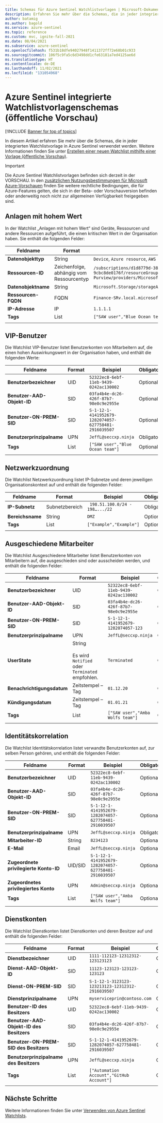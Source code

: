 ```yaml
---
title: Schemas für Azure Sentinel Watchlistvorlagen | Microsoft-Dokumentation
description: Erfahren Sie mehr über die Schemas, die in jeder integrierten Watchlistvorlage in Azure Sentinel verwendet werden.
author: batamig
ms.author: bagold
ms.service: azure-sentinel
ms.topic: reference
ms.custom: mvc, ignite-fall-2021
ms.date: 08/04/2021
ms.subservice: azure-sentinel
ms.openlocfilehash: f531b18dfe94027948f1411372ff72e68b01c933
ms.sourcegitcommit: 106f5c9fa5c6d3498dd1cfe63181a7ed4125ae6d
ms.translationtype: HT
ms.contentlocale: de-DE
ms.lasthandoff: 11/02/2021
ms.locfileid: "131054968"
---
```

# <a name="azure-sentinel-built-in-watchlist-template-schemas-public-preview"></a>Azure Sentinel integrierte Watchlistvorlagenschemas (öffentliche Vorschau)

[!INCLUDE [Banner for top of topics](./includes/banner.md)]

In diesem Artikel erfahren Sie mehr über die Schemas, die in jeder integrierten Watchlistvorlage in Azure Sentinel verwendet werden. Weitere Informationen finden Sie unter [Erstellen einer neuen Watchlist mithilfe einer Vorlage (öffentliche Vorschau)](watchlists.md#create-a-new-watchlist-using-a-template-public-preview).

> [!IMPORTANT]
> Die Azure Sentinel Watchlistvorlagen befinden sich derzeit in der VORSCHAU. In den [zusätzlichen Nutzungsbestimmungen für Microsoft Azure-Vorschauen](https://azure.microsoft.com/support/legal/preview-supplemental-terms/) finden Sie weitere rechtliche Bedingungen, die für Azure-Features gelten, die sich in der Beta- oder Vorschauversion befinden oder anderweitig noch nicht zur allgemeinen Verfügbarkeit freigegeben sind.
>


## <a name="high-value-assets"></a>Anlagen mit hohem Wert

In der Watchlist „Anlagen mit hohem Wert“ sind Geräte, Ressourcen und andere Ressourcen aufgeführt, die einen kritischen Wert in der Organisation haben. Sie enthält die folgenden Felder:

| Feldname | Format                              | Beispiel                                                                                                                                | Obligatorisch/Optional |
| ---------- | ----------------------------------- | -------------------------------------------------------------------------------------------------------------------------------------- | ------------------ |
| **Datenobjekttyp** | String                              | `Device`, `Azure resource`, `AWS resource`, `URL`, `SPO`, `File share`, `Other`                                                                      | Obligatorisch.          |
| **Ressourcen-ID**   | Zeichenfolge, abhängig vom Ressourcentyp | `/subscriptions/d1d8779d-38d7-4f06-91db-9cbc8de0176f/resourceGroups/SOC-Purview/providers/Microsoft.Storage/storageAccounts/purviewadls` | Obligatorisch.          |
| **Datenobjektname** | String                              | `Microsoft.Storage/storageAccounts/purviewadls`                                                                                          | Optional           |
| **Ressourcen-FQDN** | FQDN                                | `Finance-SRv.local.microsoft.com`                                                                                                        | Obligatorisch.          |
| **IP-Adresse** | IP                                  | `1.1.1.1`                                                                                                                                | Optional           |
| **Tags**       | List                                | `["SAW user","Blue Ocean team"] `                                                                                                        | Optional           |
| | | | |

## <a name="vip-users"></a>VIP-Benutzer

Die Watchlist VIP-Benutzer listet Benutzerkonten von Mitarbeitern auf, die einen hohen Auswirkungswert in der Organisation haben, und enthält die folgenden Werte:

| Feldname          | Format | Beispiel                                             | Obligatorisch/Optional |
| ------------------- | ------ | --------------------------------------------------- | ------------------ |
| **Benutzerbezeichner**     | UID    | `52322ec8-6ebf-11eb-9439-0242ac130002`                | Optional           |
| **Benutzer-AAD-Objekt-ID**  | SID    | `03fa4b4e-dc26-426f-87b7-98e0c9e2955e`                | Optional           |
| **Benutzer-ON-PREM-SID**    | SID    | `S-1-12-1-4141952679-1282074057-627758481-2916039507` | Optional           |
| **Benutzerprinzipalname** | UPN    | `JeffL@seccxp.ninja`                                  | Obligatorisch.          |
| **Tags**                | List   | `["SAW user","Blue Ocean team"]`                      | Optional           |
| | | | |

## <a name="network-mapping"></a>Netzwerkzuordnung

Die Watchlist Netzwerkzuordnung listet IP-Subnetze und deren jeweiligen Organisationskontext auf und enthält die folgenden Felder:

| Feldname | Format       | Beispiel                      | Obligatorisch/Optional |
| ---------- | ------------ | ---------------------------- | ------------------ |
| **IP-Subnetz**  | Subnetzbereich |` 198.51.100.0/24 - 198….../22` | Obligatorisch.          |
| **Bereichsname** | String       | `DMZ`                          | Optional           |
| **Tags**       | List         | `["Example","Example"]`        | Optional           |
| | | | |

## <a name="terminated-employees"></a>Ausgeschiedene Mitarbeiter

Die Watchlist Ausgeschiedene Mitarbeiter listet Benutzerkonten von Mitarbeitern auf, die ausgeschieden sind oder ausscheiden werden, und enthält die folgenden Felder:

| Feldname          | Format                                                                          | Beispiel                              | Obligatorisch/Optional |
| ------------------- | ------------------------------------------------------------------------------- | ------------------------------------ | ------------------ |
| **Benutzerbezeichner**     | UID                                                                             | `52322ec8-6ebf-11eb-9439-0242ac130002` | Optional           |
| **Benutzer-AAD-Objekt-ID**  | SID                                                                             | `03fa4b4e-dc26-426f-87b7-98e0c9e2955e` | Optional           |
| **Benutzer-ON-PREM-SID**    | SID                                                                             | `S-1-12-1-4141952679-1282074057-123`   | Optional           |
| **Benutzerprinzipalname** | UPN                                                                             | `JeffL@seccxp.ninja`                  | Obligatorisch.          |
| **UserState**           | String <br><br>Es wird `Notified` oder `Terminated` empfohlen. | `Terminated`                           | Obligatorisch.          |
| **Benachrichtigungsdatum**  | Zeitstempel – Tag                                                                 | `01.12.20`                             | Optional           |
| **Kündigungsdatum**    | Zeitstempel – Tag                                                                 | `01.01.21`                            | Obligatorisch.          |
| **Tags**                | List                                                                            | `["SAW user","Amba Wolfs team"]`       | Optional           |
| | | | |


## <a name="identity-correlation"></a>Identitätskorrelation

Die Watchlist Identitätskorrelation listet verwandte Benutzerkonten auf, zur selben Person gehören, und enthält die folgenden Felder:

| Feldname                       | Format  | Beispiel                                             | Obligatorisch/Optional |
| -------------------------------- | ------- | --------------------------------------------------- | ------------------ |
| **Benutzerbezeichner**                  | UID     | `52322ec8-6ebf-11eb-9439-0242ac130002`                | Optional           |
| **Benutzer-AAD-Objekt-ID**               | SID     | `03fa4b4e-dc26-426f-87b7-98e0c9e2955e`                | Optional           |
| **Benutzer-ON-PREM-SID**                 | SID     | `S-1-12-1-4141952679-1282074057-627758481-2916039507` | Optional           |
| **Benutzerprinzipalname**              | UPN     | `JeffL@seccxp.ninja`                                  | Obligatorisch.          |
| **Mitarbeiter-ID**                      | String  | `8234123`                                             | Optional           |
| **E-Mail**                            | Email   | `JeffL@seccxp.ninja`                                  | Optional           |
| **Zugeordnete privilegierte Konto-ID** | UID/SID | `S-1-12-1-4141952679-1282074057-627758481-2916039507` | Optional           |
| **Zugeordnetes privilegiertes Konto**    | UPN     | `Admin@seccxp.ninja`                                  | Optional           |
| **Tags**                             | List    | `["SAW user","Amba Wolfs team"]`                      | Optional           |
| | | | |

## <a name="service-accounts"></a>Dienstkonten

Die Watchlist Dienstkonten listet Dienstkonten und deren Besitzer auf und enthält die folgenden Felder:

| Feldname                | Format | Beispiel                                             | Obligatorisch/Optional |
| ------------------------- | ------ | --------------------------------------------------- | ------------------ |
| **Dienstbezeichner**        | UID    | `1111-112123-12312312-123123123`                      | Optional           |
| **Dienst-AAD-Objekt-ID**     | SID    | `11123-123123-123123-123123`                          | Optional           |
| **Dienst-ON-PREM-SID**       | SID    | `S-1-12-1-3123123-123213123-12312312-2916039507`      | Optional           |
| **Dienstprinzipalname**    | UPN    | `myserviceprin@contoso.com`                           | Obligatorisch.          |
| **Benutzer-ID des Besitzers**     | UID    | `52322ec8-6ebf-11eb-9439-0242ac130002`                | Optional           |
| **Benutzer-AAD-Objekt-ID des Besitzers**  | SID    | `03fa4b4e-dc26-426f-87b7-98e0c9e2955e`                | Optional           |
| **Benutzer-ON-PREM-SID des Besitzers**    | SID    | `S-1-12-1-4141952679-1282074057-627758481-2916039507` | Optional           |
| **Benutzerprinzipalname des Besitzers** | UPN    | `JeffL@seccxp.ninja`                                  | Obligatorisch.          |
| **Tags**                      | List   | `["Automation Account","GitHub Account"]`             | Optional           |
| | | | |

## <a name="next-steps"></a>Nächste Schritte

Weitere Informationen finden Sie unter [Verwenden von Azure Sentinel Watchlists](watchlists.md).
